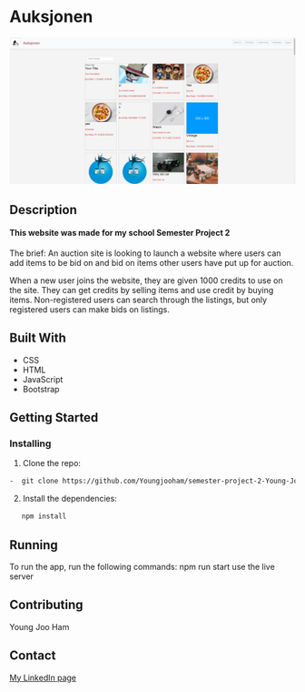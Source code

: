# Auksjonen
![Auksjonen Listings](images/auksjonen.jpg)

## Description

#### This website was made for my school Semester Project 2

The brief: An auction site is looking to launch a website where users can add items to be bid on and bid on items other users have put up for auction.

When a new user joins the website, they are given 1000 credits to use on the site. They can get credits by selling items and use credit by buying items. Non-registered users can search through the listings, but only registered users can make bids on listings.

## Built With

- CSS
- HTML
- JavaScript
- Bootstrap

## Getting Started
### Installing

1. Clone the repo:
```bash
-  git clone https://github.com/Youngjooham/semester-project-2-Young-Joo-Ham.git
```
2. Install the dependencies:
```bash   
   npm install
```

## Running
To run the app, run the following commands:
npm run start
use the live server

## Contributing
Young Joo Ham

## Contact

[My LinkedIn page](https://www.linkedin.com/in/youngjoo-ham-23b23395/?originalSubdomain=no)
